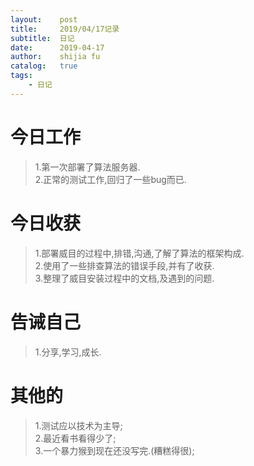 ```yaml
---
layout:    post
title:     2019/04/17记录
subtitle:  日记
date:      2019-04-17
author:    shijia fu
catalog:   true
tags:
    - 日记
---
```


# 今日工作   
> 1.第一次部署了算法服务器.    
> 2.正常的测试工作,回归了一些bug而已.    

# 今日收获   
> 1.部署威目的过程中,排错,沟通,了解了算法的框架构成.    
> 2.使用了一些排查算法的错误手段,并有了收获.    
> 3.整理了威目安装过程中的文档,及遇到的问题.   

# 告诫自己   
> 1.分享,学习,成长.

# 其他的
> 1.测试应以技术为主导;    
> 2.最近看书看得少了;   
> 3.一个暴力猴到现在还没写完.(糟糕得很);

